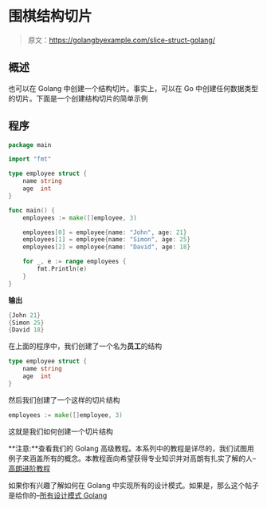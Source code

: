 # 围棋结构切片

> 原文：<https://golangbyexample.com/slice-struct-golang/>

## **概述**

也可以在 Golang 中创建一个结构切片。事实上，可以在 Go 中创建任何数据类型的切片。下面是一个创建结构切片的简单示例

## **程序**

```go
package main

import "fmt"

type employee struct {
	name string
	age  int
}

func main() {
	employees := make([]employee, 3)

	employees[0] = employee{name: "John", age: 21}
	employees[1] = employee{name: "Simon", age: 25}
	employees[2] = employee{name: "David", age: 18}

	for _, e := range employees {
		fmt.Println(e)
	}
}
```

**输出**

```go
{John 21}
{Simon 25}
{David 18}
```

在上面的程序中，我们创建了一个名为**员工**的结构

```go
type employee struct {
	name string
	age  int
}
```

然后我们创建了一个这样的切片结构

```go
employees := make([]employee, 3)
```

这就是我们如何创建一个切片结构

**注意:**查看我们的 Golang 高级教程。本系列中的教程是详尽的，我们试图用例子来涵盖所有的概念。本教程面向希望获得专业知识并对高朗有扎实了解的人–[高朗进阶教程](https://golangbyexample.com/golang-comprehensive-tutorial/)

如果你有兴趣了解如何在 Golang 中实现所有的设计模式。如果是，那么这个帖子是给你的–[所有设计模式 Golang](https://golangbyexample.com/all-design-patterns-golang/)